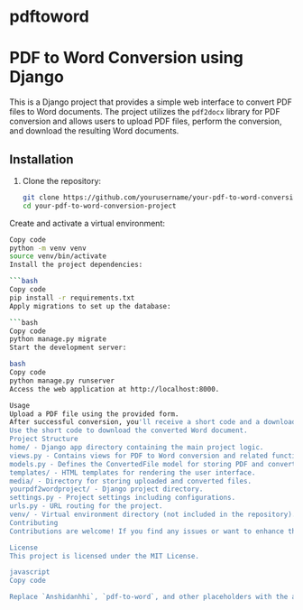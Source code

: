 # pdftoword
# PDF to Word Conversion using Django

This is a Django project that provides a simple web interface to convert PDF files to Word documents. The project utilizes the `pdf2docx` library for PDF conversion and allows users to upload PDF files, perform the conversion, and download the resulting Word documents.

## Installation

1. Clone the repository:

   ```bash
   git clone https://github.com/yourusername/your-pdf-to-word-conversion-project.git
   cd your-pdf-to-word-conversion-project
Create and activate a virtual environment:

```bash
Copy code
python -m venv venv
source venv/bin/activate
Install the project dependencies:

```bash
Copy code
pip install -r requirements.txt
Apply migrations to set up the database:

```bash
Copy code
python manage.py migrate
Start the development server:

bash
Copy code
python manage.py runserver
Access the web application at http://localhost:8000.

Usage
Upload a PDF file using the provided form.
After successful conversion, you'll receive a short code and a download link for the corresponding Word document.
Use the short code to download the converted Word document.
Project Structure
home/ - Django app directory containing the main project logic.
views.py - Contains views for PDF to Word conversion and related functionality.
models.py - Defines the ConvertedFile model for storing PDF and converted Word files.
templates/ - HTML templates for rendering the user interface.
media/ - Directory for storing uploaded and converted files.
yourpdf2wordproject/ - Django project directory.
settings.py - Project settings including configurations.
urls.py - URL routing for the project.
venv/ - Virtual environment directory (not included in the repository).
Contributing
Contributions are welcome! If you find any issues or want to enhance the project, feel free to create a pull request.

License
This project is licensed under the MIT License.

javascript
Copy code

Replace `Anshidanhhi`, `pdf-to-word`, and other placeholders with the appropriate information. Also, make sure to include your `LICENSE` file if you choose a different open-source license.

